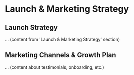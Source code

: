 # Launch & Marketing Strategy

## Launch Strategy
... (content from 'Launch & Marketing Strategy' section)

## Marketing Channels & Growth Plan
... (content about testimonials, onboarding, etc.)